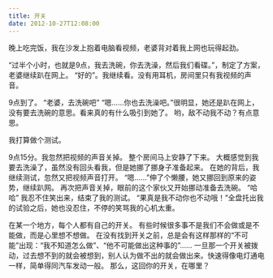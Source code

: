 ```yaml
---
title: 开关
date: 2012-10-27T12:08:00
---
```


晚上吃完饭，我在沙发上抱着电脑看视频，老婆背对着我上网也玩得起劲。
<!--more-->

“过半个小时，也就是9点，我去洗碗，你去洗澡，然后我们看碟。”，制定了方案，老婆继续趴在网上。
“好的”。我继续看。没有用耳机，房间里只有我视频的声音。

9点到了。
“老婆，去洗碗吧”
“嗯……你也去洗澡吧。”很明显，她还是趴在网上，没有要去洗碗的意思。看来真的有什么吸引到她了。
哟，敌不动我不动？有点意思。

我打算做个测试。

9点15分。我忽然把视频的声音关掉。
整个房间马上安静了下来。
大概感觉到我要去洗澡了，虽然没有回头看我，但是她挪了挪身子准备起来。
在她的背后，我继续测试，忽然又把视频声音打开。
“嗯……”伸了个懒腰，她又挪回到原来的姿势，继续趴网。
再次把声音关掉，眼前的这个家伙又开始挪动准备去洗碗。
“哈哈”
我忍不住笑出来，结束了我的测试。
“果真是我不动你也不动哦！”全盘托出我的试验之后，她也没忍住，不停的笑骂我的心机太重。

在某一个地方，每个人都有自己的开关。
有些时候很多事不是我们不会做或是不能做，而是心里想不想做。
在没有找到开关之前，总是会有这样那样的“不可能”出现：“我不知道怎么做”、“他不可能做出这种事的”……
一旦那一个开关被拨动，过去想不到的就会被想到，别人认为做不出的就会做出来。快速得像电灯通电一样，简单得同汽车发动一般。
那么，这回你的开关，在哪里？
